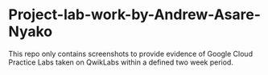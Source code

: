 # Project-lab-work-by-Andrew-Asare-Nyako
This repo only contains screenshots to provide evidence of Google Cloud Practice Labs taken on QwikLabs within a defined two week period.
